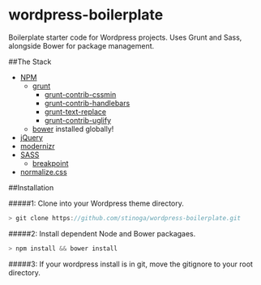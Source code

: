wordpress-boilerplate
=====================

Boilerplate starter code for Wordpress projects. Uses Grunt and Sass, alongside Bower for package management.

##The Stack

* [NPM](https://npmjs.org/)
  * [grunt](http://gruntjs.com/)
    * [grunt-contrib-cssmin](https://github.com/gruntjs/grunt-contrib-cssmin)
    * [grunt-contrib-handlebars](https://github.com/gruntjs/grunt-contrib-handlebars)
    * [grunt-text-replace](https://npmjs.org/package/grunt-text-replace)
    * [grunt-contrib-uglify](https://github.com/gruntjs/grunt-contrib-uglify)
  * [bower](http://twitter.github.com/bower/) installed globally!
* [jQuery](http://jquery.com/)
* [modernizr](http://modernizr.com/)
* [SASS](http://sass-lang.com/)
  * [breakpoint](http://breakpoint-sass.com/)
* [normalize.css](http://necolas.github.com/normalize.css/)

##Installation

#####1: Clone into your Wordpress theme directory.

```js
> git clone https://github.com/stinoga/wordpress-boilerplate.git
```

#####2: Install dependent Node and Bower packagaes.

```js
> npm install && bower install
```

#####3: If your wordpress install is in git, move the gitignore to your root directory.
